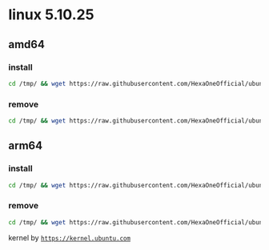 # linux 5.10.25

## amd64

### install
```bash
cd /tmp/ && wget https://raw.githubusercontent.com/HexaOneOfficial/ubuntumainline/main/catalog/5.10.25/install.sh && chmod +x install.sh && sudo ./install.sh -amd
``` 
### remove
```bash
cd /tmp/ && wget https://raw.githubusercontent.com/HexaOneOfficial/ubuntumainline/main/catalog/5.10.25/install.sh && chmod +x install.sh && sudo ./install.sh -r
```
## arm64

### install
```bash
cd /tmp/ && wget https://raw.githubusercontent.com/HexaOneOfficial/ubuntumainline/main/catalog/5.10.25/install.sh && chmod +x install.sh && sudo ./install.sh -arm
``` 
### remove
```bash
cd /tmp/ && wget https://raw.githubusercontent.com/HexaOneOfficial/ubuntumainline/main/catalog/5.10.25/install.sh && chmod +x install.sh && sudo ./install.sh -r
``` 
 
 
kernel by [`https://kernel.ubuntu.com`](https://kernel.ubuntu.com/)
